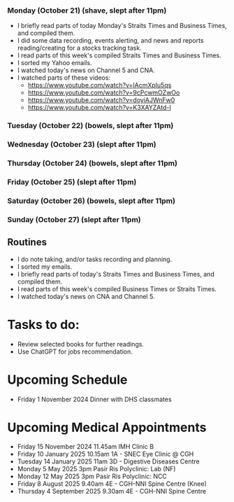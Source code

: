 ### Monday (October 21) (shave, slept after 11pm)
- I briefly read parts of today Monday's Straits Times and Business Times, and compiled them.
- I did some data recording, events alerting, and news and reports reading/creating for a stocks tracking task.
- I read parts of this week's compiled Straits Times and Business Times.
- I sorted my Yahoo emails.
- I watched today's news on Channel 5 and CNA.
- I watched parts of these videos:
    - https://www.youtube.com/watch?v=IAcmXplu5qs
    - https://www.youtube.com/watch?v=9cPcwmOZwOo
    - https://www.youtube.com/watch?v=doyiAJWnFw0
    - https://www.youtube.com/watch?v=K3XAYZAtd-I

### Tuesday (October 22) (bowels, slept after 11pm)


### Wednesday (October 23) (slept after 11pm)


### Thursday (October 24) (bowels, slept after 11pm)


### Friday (October 25) (slept after 11pm)


### Saturday (October 26) (bowels, slept after 11pm)


### Sunday (October 27) (slept after 11pm)





## Routines
- I do note taking, and/or tasks recording and planning.
- I sorted my emails.
- I briefly read parts of today's Straits Times and Business Times, and compiled them.
- I read parts of this week's compiled Business Times or Straits Times.
- I watched today's news on CNA and Channel 5.

# Tasks to do:
- Review selected books for further readings.
- Use ChatGPT for jobs recommendation.

# Upcoming Schedule
- Friday 1 November 2024 Dinner with DHS classmates

# Upcoming Medical Appointments
- Friday 15 November 2024 11.45am IMH Clinic B
- Friday 10 January 2025 10.15am 1A - SNEC Eye Clinic @ CGH
- Tuesday 14 January 2025 11am 3D - Digestive Diseases Centre
- Monday 5 May 2025 3pm Pasir Ris Polyclinic: Lab (NF)
- Monday 12 May 2025 3pm Pasir Ris Polyclinic: NCC
- Friday 8 August 2025 9.40am 4E - CGH-NNI Spine Centre (Knee)
- Thursday 4 September 2025 9.30am 4E - CGH-NNI Spine Centre
